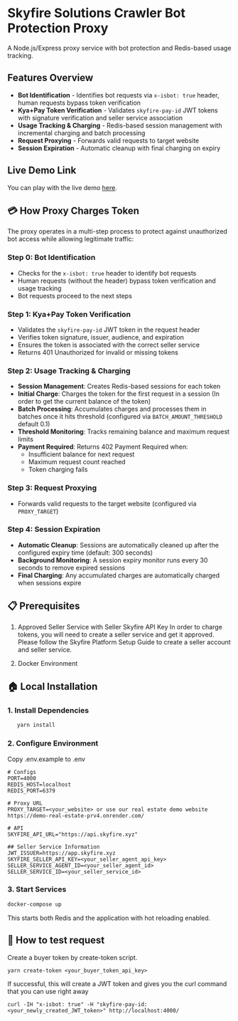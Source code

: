# Skyfire Solutions Crawler Bot Protection Proxy

A Node.js/Express proxy service with bot protection and Redis-based usage tracking.

## Features Overview

- **Bot Identification** - Identifies bot requests via `x-isbot: true` header, human requests bypass token verification
- **Kya+Pay Token Verification** - Validates `skyfire-pay-id` JWT tokens with signature verification and seller service association
- **Usage Tracking & Charging** - Redis-based session management with incremental charging and batch processing
- **Request Proxying** - Forwards valid requests to target website
- **Session Expiration** - Automatic cleanup with final charging on expiry

## Live Demo Link

You can play with the live demo [here](https://real-estate-list-scraping-demo.skyfire.xyz/).

## 💳 How Proxy Charges Token

The proxy operates in a multi-step process to protect against unauthorized bot access while allowing legitimate traffic:

### Step 0: Bot Identification

- Checks for the `x-isbot: true` header to identify bot requests
- Human requests (without the header) bypass token verification and usage tracking
- Bot requests proceed to the next steps

### Step 1: Kya+Pay Token Verification

- Validates the `skyfire-pay-id` JWT token in the request header
- Verifies token signature, issuer, audience, and expiration
- Ensures the token is associated with the correct seller service
- Returns 401 Unauthorized for invalid or missing tokens

### Step 2: Usage Tracking & Charging

- **Session Management**: Creates Redis-based sessions for each token
- **Initial Charge**: Charges the token for the first request in a session (In order to get the current balance of the token)
- **Batch Processing**: Accumulates charges and processes them in batches once it hits threshold (configured via `BATCH_AMOUNT_THRESHOLD` default 0.1)
- **Threshold Monitoring**: Tracks remaining balance and maximum request limits
- **Payment Required**: Returns 402 Payment Required when:
  - Insufficient balance for next request
  - Maximum request count reached
  - Token charging fails

### Step 3: Request Proxying

- Forwards valid requests to the target website (configured via `PROXY_TARGET`)

### Step 4: Session Expiration

- **Automatic Cleanup**: Sessions are automatically cleaned up after the configured expiry time (default: 300 seconds)
- **Background Monitoring**: A session expiry monitor runs every 30 seconds to remove expired sessions
- **Final Charging**: Any accumulated charges are automatically charged when sessions expire

## 📋 Prerequisites

1. Approved Seller Service with Seller Skyfire API Key
   In order to charge tokens, you will need to create a seller service and get it approved.
   Please follow the Skyfire Platform Setup Guide to create a seller account and seller service.

2. Docker Environment

## 🏠 Local Installation

### 1. Install Dependencies

```bash
   yarn install
```

### 2. Configure Environment

Copy .env.example to .env

```
# Configs
PORT=4000
REDIS_HOST=localhost
REDIS_PORT=6379

# Proxy URL
PROXY_TARGET=<your_website> or use our real estate demo website https://demo-real-estate-prv4.onrender.com/

# API
SKYFIRE_API_URL="https://api.skyfire.xyz"

## Seller Service Information
JWT_ISSUER=https://app.skyfire.xyz
SKYFIRE_SELLER_API_KEY=<your_seller_agent_api_key>
SELLER_SERVICE_AGENT_ID=<your_seller_agent_id>
SELLER_SERVICE_ID=<your_seller_service_id>
```

### 3. Start Services

```bash
docker-compose up
```

This starts both Redis and the application with hot reloading enabled.

## 🧪 How to test request

Create a buyer token by create-token script.

```
yarn create-token <your_buyer_token_api_key>
```

If successful, this will create a JWT token and gives you the curl command that you can use right away

```
curl -IH "x-isbot: true" -H "skyfire-pay-id: <your_newly_created_JWT_token>" http://localhost:4000/
```
